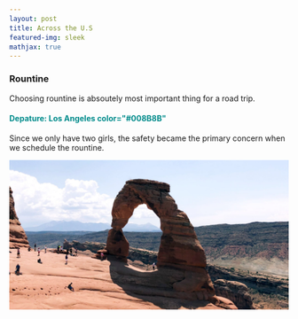 ```yaml
---
layout: post
title: Across the U.S
featured-img: sleek
mathjax: true
---
```

### Rountine
Choosing rountine is absoutely most important thing for a road trip.
#### <font color="#008B8B">Depature: Los Angeles color="#008B8B"</font>
Since we only have two girls, the safety became the primary concern when we schedule the rountine.

![Arches National Park](/assets/img/posts/sleek.jpg)
